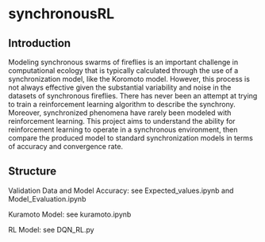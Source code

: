 # synchronousRL

## Introduction
Modeling synchronous swarms of fireflies is an important challenge in computational ecology that is typically calculated through the use of a synchronization model, like the Koromoto model. However, this process is not always effective given the substantial variability and noise in the datasets of synchronous fireflies. There has never been an attempt at trying to train a reinforcement learning algorithm to describe the synchrony. Moreover, synchronized phenomena have rarely been modeled with reinforcement learning. This project aims to understand the ability for reinforcement learning to operate in a synchronous environment, then compare the produced model to standard synchronization models in terms of accuracy and convergence rate. 

## Structure
Validation Data and Model Accuracy: see Expected_values.ipynb and Model_Evaluation.ipynb

Kuramoto Model: see kuramoto.ipynb

RL Model: see DQN_RL.py